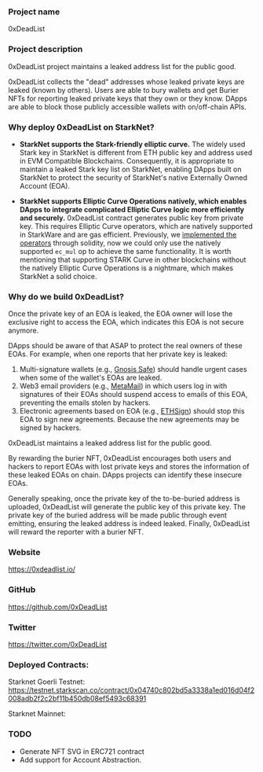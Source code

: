 ### Project name

0xDeadList

### Project description

0xDeadList project maintains a leaked address list for the public good.

0xDeadList collects the "dead" addresses whose leaked private keys are leaked (known by others). Users are able to bury wallets and get Burier NFTs for reporting leaked private keys that they own or they know. DApps are able to block those publicly accessible wallets with on/off-chain APIs.

### Why deploy 0xDeadList on StarkNet?

- **StarkNet supports the Stark-friendly elliptic curve.** The widely used Stark key in StarkNet is different from ETH public key and address used in EVM Compatible Blockchains. Consequently, it is appropriate to maintain a leaked Stark key list on StarkNet, enabling DApps built on StarkNet to protect the security of StarkNet's native Externally Owned Account (EOA).

- **StarkNet supports Elliptic Curve Operations natively, which enables DApps to integrate complicated Elliptic Curve logic more efficiently and securely.** 0xDeadList contract generates public key from private key. This requires Elliptic Curve operators, which are natively supported in StarkWare and are gas efficient. Previously, we [implemented the operators](https://github.com/0xDeadList/0xDeadList/blob/main/contracts/EllipticCurve.sol) through solidity, now we could only use the natively supported `ec_mul` op to achieve the same functionality. It is worth mentioning that supporting STARK Curve in other blockchains without the natively Elliptic Curve Operations is a nightmare, which makes StarkNet a solid choice.

### Why do we build 0xDeadList?

Once the private key of an EOA is leaked, the EOA owner will lose the exclusive right to access the EOA, which indicates this EOA is not secure anymore.

DApps should be aware of that ASAP to protect the real owners of these EOAs. For example, when one reports that her private key is leaked:

1. Multi-signature wallets (e.g., [Gnosis Safe](https://gnosis-safe.io/)) should handle urgent cases when some of the wallet's EOAs are leaked.
2. Web3 email providers (e.g., [MetaMail](https://metamail.ink/)) in which users log in with signatures of their EOAs should suspend access to emails of this EOA, preventing the emails stolen by hackers.
3. Electronic agreements based on EOA (e.g., [ETHSign](https://www.ethsign.xyz/)) should stop this EOA to sign new agreements. Because the new agreements may be signed by hackers.

0xDeadList maintains a leaked address list for the public good.

By rewarding the burier NFT, 0xDeadList encourages both users and hackers to report EOAs with lost private keys and stores the information of these leaked EOAs on chain. DApps projects can identify these insecure EOAs.

Generally speaking, once the private key of the to-be-buried address is uploaded, 0xDeadList will generate the public key of this private key. The private key of the buried address will be made public through event emitting, ensuring the leaked address is indeed leaked. Finally, 0xDeadList will reward the reporter with a burier NFT.


### Website

https://0xdeadlist.io/

### GitHub

https://github.com/0xDeadList

### Twitter

https://twitter.com/0xDeadList

### Deployed Contracts:

Starknet Goerli Testnet: https://testnet.starkscan.co/contract/0x04740c802bd5a3338a1ed016d04f2008adb2f2c2bf11b450db08ef5493c68391

Starknet Mainnet:


### TODO

- Generate NFT SVG in ERC721 contract
- Add support for Account Abstraction.
